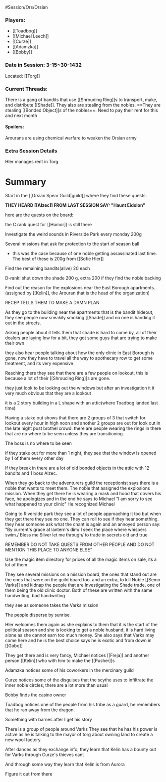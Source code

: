 #Session/Ors/Orsian 

### Players:
- [[Toadbog]]
- [[Michael Leech]]
- [[Curze]]
- [[Adamzka]]
- [[Bobby]]
### Date in Session: 3-15~30-1432

Located: [[Torg]]

### Current Threads:

There is a gang of bandits that use [[Shrouding Ring]]s to transport, make, and distribute [[Shade]]. 
They also are stealing from the nobles. ==They are stealing [[Bonded Object]]s of the nobles==.
Need to pay their rent for this and next month


#### Spoilers:

Arourans are using chemical warfare to weaken the Orsian army

### Extra Session Details

Hler manages rent in Torg
# Summary

Start in the [[Orsian Spear Guild|guild]] where they find these quests:

__THEY HEARD [[Alzec]] FROM LAST SESSION SAY: "Haunt Eidolon"__

here are the quests on the board:

the C rank quest for [[Humor]] is still there

Investigate the weird sounds in Riverside Park every monday 200g 

Several missions that ask for protection to the start of season ball
- this was the case because of one noble getting assassinated last time. 
The best of these is 200g from [[Sofie Hler]]

Find the remaining bandits(alive) 20 each

D-rank! shut down the shade 200 g, extra 200 if they find the noble backing 

Find out the reason for the explosions near the East Borough apartments. (assigned by [[Kelin]], the Arouran that is the head of the organization)

RECEP TELLS THEM TO MAKE A DAMN PLAN

As they go to the building near the apartments that is the bandit hideout, they see people now sneakily smoking [[Shade]] and no one is handing it out in the streets. 

Asking people about it tells them that shade is hard to come by, all of their dealers are laying low for a bit, they got some guys that are trying to make their own

they also hear people talking about how the only clinic in East Borough is gone, now they have to travel all the way to apothecary row to get some treatment, and its very expensive

Reaching there they see that there are a few people on lookout, this is because a lot of their [[Shrouding Ring]]s are gone.

they just look to be looking out the windows but after an investigation it it very much obvious that they are a lookout

it is a 2 story building in a L shape with an attic(where Toadbog landed last time)

Having a stake out shows that there are 2 groups of 3 that switch for lookout every hour in high noon and another 2 groups are out for look out in the late night post brothel crowd.
there are people wearing the rings in there that are no where to be seen unless they are transitioning. 

The boss is no where to be seen

if they stake out for more than 1 night, they see that the window is opened by 1 of them every other day 

If they break in there are a lot of old bonded objects in the attic with 12 bandits and 1 boss Alzec.

When they go back to the adventurers guild the receptionist says there is a noble that wants to meet them. The noble that assigned the explosions mission. When they get there he is wearing a mask and hood that covers his face, he apologizes and in the end he says to Michael "I am sorry to see what happened to your clinic"
He recognized Michael


Going to Riverside park they see a lot of people approaching it too but when they get there they see no one. 
They can roll to see if they hear something. they hear someone ask what the chant is again and an annoyed person say: "By current's grace at lantern's dim/ I seek the place where whispers swim./ Bless me Silver let me through/ to trade in secrets old and true

REMEMBER DO NOT TAKE QUESTS FROM OTHER PEOPLE AND DO NOT MENTION THIS PLACE TO ANYONE ELSE"

Use the magic item directory for prices of all the magic items on sale, its a lot of them 

They see several missions on a mission board, the ones that stand out are the ones that were on the guild board too. and an extra, to kill Noble [[Semo Varks]] and kidnap the people that are Investigating the Shade trade, one of them being the old clinic doctor.
Both of these are written with the same handwriting, bad handwriting

they see as someone takes the Varks mission

The people disperse by sunrise.

Hler welcomes them again as she explains to them that it is the start of the political season and she is looking to get a noble husband, it is hard living alone as she cannot earn too much money. 
She also says that Varks may come here and he is the best choice
says he is exotic and from down in [[Gobo]]

They get there and is very fancy, Michael notices [[Freja]] and another person [[Kelin]] who with him to make the [[Pusher]]s

Adamzka notices some of his coworkers in the  mercinary guild

Curze notices some of the disguises that the scythe uses to infiltrate the inner noble circles, there are a lot more than usual

Bobby finds the casino owner 

Toadbog notices one of the people from his tribe as a guard, he remembers that he ran away from the dragon.

Something with barnes after I get his story

There is a group of people around Varks
They see that he has his power is active as he is talking to the mayor of torg about owning land to create a new wool factory. 

After dances as they exchange info, they learn that Kelin has a bounty out for Varks through Curze's thieves cant

And through some way they learn that Kelin is from Aurora 

Figure it out from there

